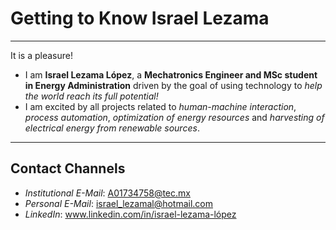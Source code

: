 # Getting to Know Israel Lezama

---------------------------------------------------------------------------------------------------------------------------------------------------------
It is a pleasure!

-   I am **Israel Lezama López**, a **Mechatronics Engineer and MSc student in Energy Administration** driven by the goal of using technology to *help the world reach its full potential!*
-   I am excited by all projects related to *human-machine interaction*, *process automation*, *optimization of energy resources* and *harvesting of electrical energy from renewable sources*.
---------------------------------------------------------------------------------------------------------------------------------------------------------

## Contact Channels
-   *Institutional E-Mail*: A01734758@tec.mx
-   *Personal E-Mail*: israel_lezamal@hotmail.com
-   *LinkedIn*: www.linkedin.com/in/israel-lezama-lópez
